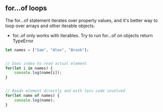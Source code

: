 ## for...of loops

The for...of statement iterates over property values, and it's better way to loop over arrays and other iterable objects.

* for..of only works with iterables. 
Try to run for...of on objects return TypeError

```js
let names = ["Sam", "Alex", "Brook"];


// Uses index to read actual element
for(let i in names) {
	console.log(name[i]);
}


// Reads element directly and with less code involved
for(let name of names) {
	console.log(name);
}
```

